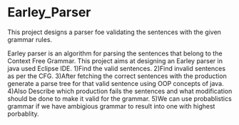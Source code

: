 # Earley_Parser

This project designs a parser foe validating the sentences with the given grammar rules.

Earley parser is an algorithm for parsing the sentences that belong to the Context Free Grammar.
This project aims at designing an Earley parser in java used Eclipse IDE.
1)Find the valid sentences.
2)Find invalid sentences as per the CFG.
3)After fetching the correct sentences with the production generate a parse tree for that valid sentence using OOP concepts of java.
4)Also Describe which production fails the sentences and what modification should be done to make it valid for the grammar.
5)We can use probablistics grammar if we have ambigious grammar to result into one with highest porbablity.
